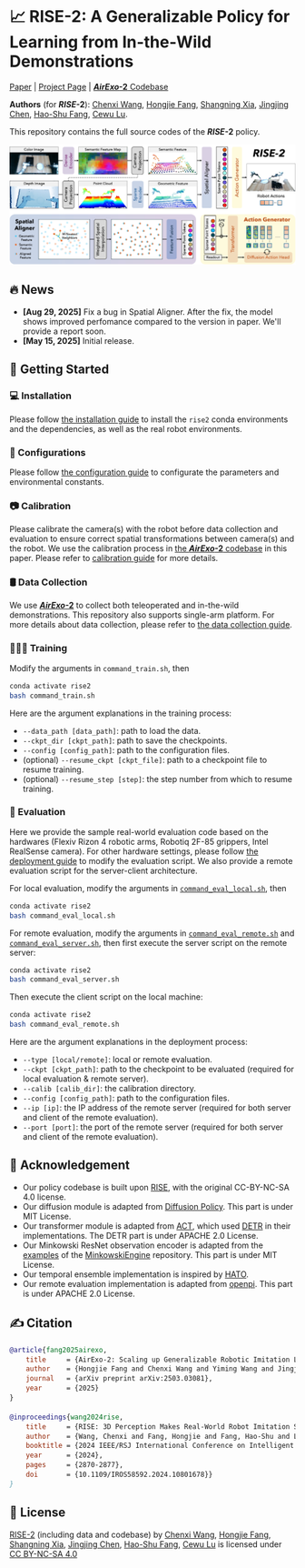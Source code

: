 # 📈 RISE-2: A Generalizable Policy for Learning from In-the-Wild Demonstrations

[Paper](https://arxiv.org/abs/2503.03081) | [Project Page](http://airexo.tech/airexo2/) | [***AirExo*-2** Codebase](https://github.com/AirExo/AirExo-2)

**Authors** (for ***RISE*-2**): [Chenxi Wang](https://github.com/chenxi-wang), [Hongjie Fang](https://tonyfang.net/), [Shangning Xia](https://github.com/Xiashangning), [Jingjing Chen](https://github.com/junxix/), [Hao-Shu Fang](https://fang-haoshu.github.io/), [Cewu Lu](https://www.mvig.org/).

This repository contains the full source codes of the ***RISE*-2** policy.

![rise2](assets/images/model.jpg)

## 🔥 News

- **[Aug 29, 2025]** Fix a bug in Spatial Aligner. After the fix, the model shows improved perfomance compared to the version in paper. We'll provide a report soon.
- **[May 15, 2025]** Initial release.

## 🛫 Getting Started

### 💻 Installation

Please follow [the installation guide](assets/docs/INSTALL.md) to install the `rise2` conda environments and the dependencies, as well as the real robot environments. 

### 🔨 Configurations

Please follow [the configuration guide](assets/docs/CONFIG.md) to configurate the parameters and environmental constants.

### 📷 Calibration

Please calibrate the camera(s) with the robot before data collection and evaluation to ensure correct spatial transformations between camera(s) and the robot. We use the calibration process in [the ***AirExo*-2** codebase](https://github.com/AirExo/AirExo-2) in this paper. Please refer to [calibration guide](assets/docs/CALIB.md) for more details.

### 🛢️ Data Collection

We use [***AirExo*-2**](http://airexo.tech/airexo2/) to collect both teleoperated and in-the-wild demonstrations. This repository also supports single-arm platform. For more details about data collection, please refer to [the data collection guide](assets/docs/DATA.md).

### 🧑🏻‍💻 Training

Modify the arguments in `command_train.sh`, then

```bash
conda activate rise2
bash command_train.sh 
```

Here are the argument explanations in the training process:

- `--data_path [data_path]`: path to load the data.
- `--ckpt_dir [ckpt_path]`: path to save the checkpoints.
- `--config [config_path]`: path to the configuration files.
- (optional) `--resume_ckpt [ckpt_file]`: path to a checkpoint file to resume training.
- (optional) `--resume_step [step]`: the step number from which to resume training.

### 🤖 Evaluation

Here we provide the sample real-world evaluation code based on the hardwares (Flexiv Rizon 4 robotic arms, Robotiq 2F-85 grippers, Intel RealSense camera). For other hardware settings, please follow [the deployment guide](assets/docs/DEPLOY.md) to modify the evaluation script. We also provide a remote evaluation script for the server-client architecture.

For local evaluation, modify the arguments in [`command_eval_local.sh`](./command_eval_local.sh), then

```bash
conda activate rise2
bash command_eval_local.sh
```

For remote evaluation, modify the arguments in [`command_eval_remote.sh`](./command_eval_remote.sh) and [`command_eval_server.sh`](./command_eval_server.sh), then first execute the server script on the remote server:

```bash
conda activate rise2
bash command_eval_server.sh
```

Then execute the client script on the local machine:

```bash
conda activate rise2
bash command_eval_remote.sh
```

Here are the argument explanations in the deployment process:

- `--type [local/remote]`: local or remote evaluation.
- `--ckpt [ckpt_path]`: path to the checkpoint to be evaluated (required for local evaluation & remote server).
- `--calib [calib_dir]`: the calibration directory.
- `--config [config_path]`: path to the configuration files.
- `--ip [ip]`: the IP address of the remote server (required for both server and client of the remote evaluation).
- `--port [port]`: the port of the remote server (required for both server and client of the remote evaluation).

## 🙏 Acknowledgement

- Our policy codebase is built upon [RISE](https://github.com/rise-policy/rise), with the original CC-BY-NC-SA 4.0 license.
- Our diffusion module is adapted from [Diffusion Policy](https://github.com/real-stanford/diffusion_policy). This part is under MIT License.
- Our transformer module is adapted from [ACT](https://github.com/tonyzhaozh/act), which used [DETR](https://github.com/facebookresearch/detr) in their implementations. The DETR part is under APACHE 2.0 License.
- Our Minkowski ResNet observation encoder is adapted from the [examples](https://github.com/NVIDIA/MinkowskiEngine/blob/master/examples) of the [MinkowskiEngine](https://github.com/NVIDIA/MinkowskiEngine) repository. This part is under MIT License.
- Our temporal ensemble implementation is inspired by [HATO](https://github.com/ToruOwO/hato).
- Our remote evaluation implementation is adapted from [openpi](https://github.com/Physical-Intelligence/openpi). This part is under APACHE 2.0 License.

## ✍️ Citation

```bibtex
@article{fang2025airexo,
    title     = {AirExo-2: Scaling up Generalizable Robotic Imitation Learning with Low-Cost Exoskeletons},
    author    = {Hongjie Fang and Chenxi Wang and Yiming Wang and Jingjing Chen and Shangning Xia and Jun Lv and Zihao He and Xiyan Yi and Yunhan Guo and Xinyu Zhan and Lixin Yang and Weiming Wang and Cewu Lu and Hao-Shu Fang},
    journal   = {arXiv preprint arXiv:2503.03081},
    year      = {2025}
}

@inproceedings{wang2024rise,
    title     = {RISE: 3D Perception Makes Real-World Robot Imitation Simple and Effective},
    author    = {Wang, Chenxi and Fang, Hongjie and Fang, Hao-Shu and Lu, Cewu},
    booktitle = {2024 IEEE/RSJ International Conference on Intelligent Robots and Systems (IROS)}, 
    year      = {2024},
    pages     = {2870-2877},
    doi       = {10.1109/IROS58592.2024.10801678}}
}
```

## 📃 License

<p xmlns:cc="http://creativecommons.org/ns#" xmlns:dct="http://purl.org/dc/terms/"><a property="dct:title" rel="cc:attributionURL" href="https://airexo.tech/airexo2/">RISE-2</a> (including data and codebase) by <a rel="cc:attributionURL dct:creator" property="cc:attributionName" href="https://github.com/chenxi-wang">Chenxi Wang</a>, <a href="https://tonyfang.net/">Hongjie Fang</a>, <a href="https://github.com/Xiashangning">Shangning Xia</a>, <a href="https://github.com/junxix/">Jingjing Chen</a>, <a href="https://fang-haoshu.github.io/">Hao-Shu Fang</a>, <a href="https://www.mvig.org/">Cewu Lu</a> is licensed under <a href="https://creativecommons.org/licenses/by-nc-sa/4.0/?ref=chooser-v1" target="_blank" rel="license noopener noreferrer" style="display:inline-block;">CC BY-NC-SA 4.0<img style="height:22px!important;margin-left:3px;vertical-align:text-bottom;" src="https://mirrors.creativecommons.org/presskit/icons/cc.svg?ref=chooser-v1" alt=""><img style="height:22px!important;margin-left:3px;vertical-align:text-bottom;" src="https://mirrors.creativecommons.org/presskit/icons/by.svg?ref=chooser-v1" alt=""><img style="height:22px!important;margin-left:3px;vertical-align:text-bottom;" src="https://mirrors.creativecommons.org/presskit/icons/nc.svg?ref=chooser-v1" alt=""><img style="height:22px!important;margin-left:3px;vertical-align:text-bottom;" src="https://mirrors.creativecommons.org/presskit/icons/sa.svg?ref=chooser-v1" alt=""></a></p>
